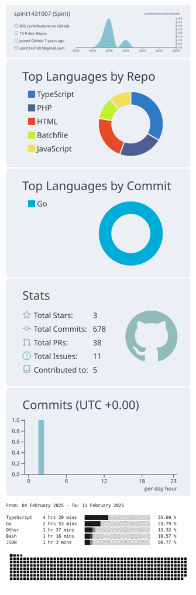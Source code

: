 [![](https://raw.githubusercontent.com/spirit1431007/spirit1431007/master/profile-summary-card-output/nord_bright/0-profile-details.svg)](https://git.io/spiritx)
[![](https://raw.githubusercontent.com/spirit1431007/spirit1431007/master/profile-summary-card-output/nord_bright/1-repos-per-language.svg)](https://git.io/spiritx) [![](https://raw.githubusercontent.com/spirit1431007/spirit1431007/master/profile-summary-card-output/nord_bright/2-most-commit-language.svg)](https://git.io/spiritx)
[![](https://raw.githubusercontent.com/spirit1431007/spirit1431007/master/profile-summary-card-output/nord_bright/3-stats.svg)](https://git.io/spiritx) [![](https://raw.githubusercontent.com/spirit1431007/spirit1431007/master/profile-summary-card-output/nord_bright/4-productive-time.svg)](https://git.io/spiritx)

<!--START_SECTION:waka-->

```txt
From: 04 February 2025 - To: 11 February 2025

TypeScript    4 hrs 20 mins   █████████░░░░░░░░░░░░░░░░   35.69 %
Go            2 hrs 53 mins   ██████░░░░░░░░░░░░░░░░░░░   23.79 %
Other         1 hr 37 mins    ███▒░░░░░░░░░░░░░░░░░░░░░   13.33 %
Bash          1 hr 16 mins    ██▓░░░░░░░░░░░░░░░░░░░░░░   10.57 %
JSON          1 hr 3 mins     ██▒░░░░░░░░░░░░░░░░░░░░░░   08.77 %
```

<!--END_SECTION:waka-->

![contribution](https://github.com/spirit1431007/spirit1431007/blob/output/github-contribution-grid-snake.svg)

